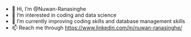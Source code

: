 - 👋 Hi, I’m @Nuwan-Ranasinghe
- 👀 I’m interested in coding and data science
- 🌱 I’m currently improving coding skills and database management skills
- 📫 Reach me through https://www.linkedin.com/in/nuwan-ranasinghe/
